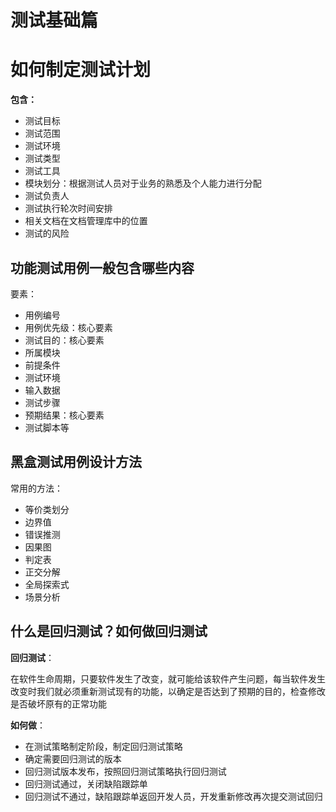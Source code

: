 # 测试基础篇

# 如何制定测试计划

**包含：**

+ 测试目标
+ 测试范围
+ 测试环境
+ 测试类型
+ 测试工具
+ 模块划分：根据测试人员对于业务的熟悉及个人能力进行分配
+ 测试负责人
+ 测试执行轮次时间安排
+ 相关文档在文档管理库中的位置
+ 测试的风险

## 功能测试用例一般包含哪些内容

要素：

+ 用例编号
+ 用例优先级：核心要素
+ 测试目的：核心要素
+ 所属模块
+ 前提条件
+ 测试环境
+ 输入数据
+ 测试步骤
+ 预期结果：核心要素
+ 测试脚本等

## 黑盒测试用例设计方法

常用的方法：

+ 等价类划分
+ 边界值
+ 错误推测
+ 因果图
+ 判定表
+ 正交分解
+ 全局探索式
+ 场景分析

## 什么是回归测试？如何做回归测试

**回归测试**：

在软件生命周期，只要软件发生了改变，就可能给该软件产生问题，每当软件发生改变时我们就必须重新测试现有的功能，以确定是否达到了预期的目的，检查修改是否破坏原有的正常功能

**如何做**：

+ 在测试策略制定阶段，制定回归测试策略
+ 确定需要回归测试的版本
+ 回归测试版本发布，按照回归测试策略执行回归测试
+ 回归测试通过，关闭缺陷跟踪单
+ 回归测试不通过，缺陷跟踪单返回开发人员，开发重新修改再次提交测试回归

